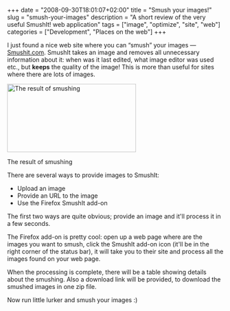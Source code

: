 +++
date = "2008-09-30T18:01:07+02:00"
title = "Smush your images!"
slug = "smush-your-images"
description = "A short review of the very useful SmushIt! web application"
tags = ["image", "optimize", "site", "web"]
categories = ["Development", "Places on the web"]
+++
<p>I just found a nice web site where you can &#147;smush&#148; your images &#151; <a href="http://smushit.com" target="_blank">Smushit.com</a>. SmushIt takes an image and removes all unnecessary information about it: when was it last edited, what image editor was used etc., but <b>keeps</b> the quality of the image! This is more than useful for sites where there are lots of images.</p>
<div id="attachment_165" class="wp-caption alignright" style="width: 300"><a href="http://robertbasic.com/blog/wp-content/uploads/2008/09/smushit.gif"><img src="http://robertbasic.com/blog/wp-content/uploads/2008/09/smushit-300x159.gif" alt="The result of smushing" title="The result of smushing" width="300" height="159" class="size-medium wp-image-165" /></a><p class="wp-caption-text">The result of smushing</p></div>
<p>There are several ways to provide images to SmushIt:</p>
<ul>
<li>Upload an image</li>
<li>Provide an URL to the image</li>
<li>Use the Firefox SmushIt add-on</li>
</ul>
<p>The first two ways are quite obvious; provide an image and it'll process it in a few seconds.</p>
<p>The Firefox add-on is pretty cool: open up a web page where are the images you want to smush, click the SmushIt add-on icon (it'll be in the right corner of the status bar), it will take you to their site and process all the images found on your web page.</p>
<p>When the processing is complete, there will be a table showing details about the smushing. Also a download link will be provided, to download the smushed images in one zip file.</p>
<p>Now run little lurker and smush your images :)</p>

